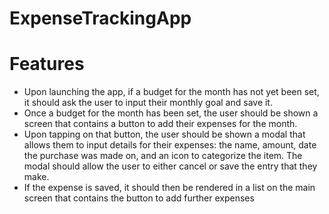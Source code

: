 # ExpenseTrackingApp
# Features 
* Upon launching the app, if a budget for the month has not yet been set, it should ask the user to input their monthly goal and save it.
* Once a budget for the month has been set, the user should be shown a screen that contains a button to add their expenses for the month.
* Upon tapping on that button, the user should be shown a modal that allows them to input details for their expenses: the name, amount, date the purchase was made on, and an icon to categorize the item. The modal should allow the user to either cancel or save the entry that they make.
* If the expense is saved, it should then be rendered in a list on the main screen that contains the button to add further expenses


